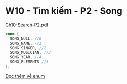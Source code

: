 # W10 - Tìm kiếm - P2 - Song

 [Ch10-Search-P2.pdf](Ch10-Search-P2.pdf) 

```c
enum {
  SONG_NULL, //0
  SONG_NAME, //1
  SONG_SINGER, //2
  SONG_MUSICIAN, //3
  SONG_YEAR, //4
  SONG_ELEMENTS //5
};
```

[Đọc thêm về enum](https://www.geeksforgeeks.org/enumeration-enum-c/)